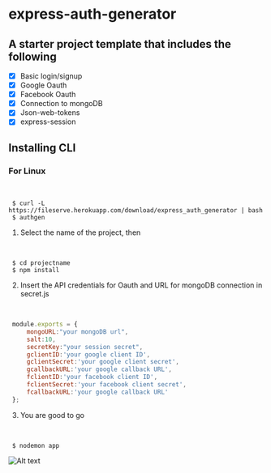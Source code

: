 # express-auth-generator

## A starter project template that includes the following

- [X] Basic login/signup
- [X] Google Oauth
- [X] Facebook Oauth
- [X] Connection to mongoDB
- [X] Json-web-tokens
- [X] express-session

## Installing CLI  

### For Linux

<br />

```
 $ curl -L https://fileserve.herokuapp.com/download/express_auth_generator | bash
 $ authgen
```



1. Select the name of the project, then
<br />

```
 $ cd projectname
 $ npm install
```


2. Insert the API credentials for Oauth and URL for mongoDB connection in secret.js
<br />

```javascript
 module.exports = {
     mongoURL:"your mongoDB url",
     salt:10,
     secretKey:"your session secret",
     gclientID:'your google client ID',
     gclientSecret:'your google client secret',
     gcallbackURL:'your google callback URL',
     fclientID:'your facebook client ID',
     fclientSecret:'your facebook client secret',
     fcallbackURL:'your google callback URL'
 };

```


3. You are good to go
<br />

```
 $ nodemon app
```


![Alt text](https://blog.christopherianmurphy.com/assets/images/posts/publishing-npm-packages/publishing-npm-packages.png)
